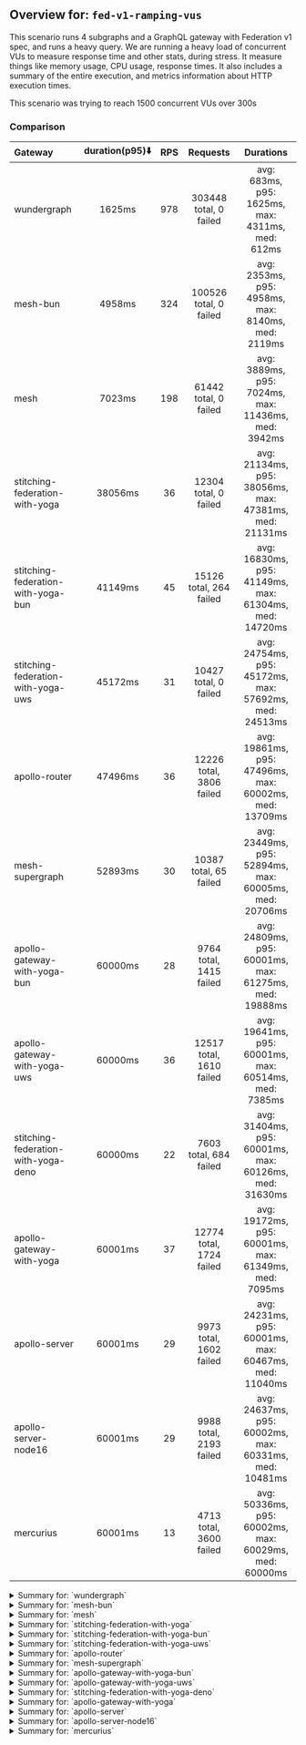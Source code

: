 ## Overview for: `fed-v1-ramping-vus`


This scenario runs 4 subgraphs and a GraphQL gateway with Federation v1 spec, and runs a heavy query. We are running a heavy load of concurrent VUs to measure response time and other stats, during stress. It measure things like memory usage, CPU usage, response times. It also includes a summary of the entire execution, and metrics information about HTTP execution times.


This scenario was trying to reach 1500 concurrent VUs over 300s


### Comparison


| Gateway                             | duration(p95)⬇️ |  RPS  |         Requests         |                       Durations                        |
| :---------------------------------- | :-------------: | :---: | :----------------------: | :----------------------------------------------------: |
| wundergraph                         |     1625ms      |  978  |  303448 total, 0 failed  |    avg: 683ms, p95: 1625ms, max: 4311ms, med: 612ms    |
| mesh-bun                            |     4958ms      |  324  |  100526 total, 0 failed  |   avg: 2353ms, p95: 4958ms, max: 8140ms, med: 2119ms   |
| mesh                                |     7023ms      |  198  |  61442 total, 0 failed   |  avg: 3889ms, p95: 7024ms, max: 11436ms, med: 3942ms   |
| stitching-federation-with-yoga      |     38056ms     |  36   |  12304 total, 0 failed   | avg: 21134ms, p95: 38056ms, max: 47381ms, med: 21131ms |
| stitching-federation-with-yoga-bun  |     41149ms     |  45   | 15126 total, 264 failed  | avg: 16830ms, p95: 41149ms, max: 61304ms, med: 14720ms |
| stitching-federation-with-yoga-uws  |     45172ms     |  31   |  10427 total, 0 failed   | avg: 24754ms, p95: 45172ms, max: 57692ms, med: 24513ms |
| apollo-router                       |     47496ms     |  36   | 12226 total, 3806 failed | avg: 19861ms, p95: 47496ms, max: 60002ms, med: 13709ms |
| mesh-supergraph                     |     52893ms     |  30   |  10387 total, 65 failed  | avg: 23449ms, p95: 52894ms, max: 60005ms, med: 20706ms |
| apollo-gateway-with-yoga-bun        |     60000ms     |  28   | 9764 total, 1415 failed  | avg: 24809ms, p95: 60001ms, max: 61275ms, med: 19888ms |
| apollo-gateway-with-yoga-uws        |     60000ms     |  36   | 12517 total, 1610 failed | avg: 19641ms, p95: 60001ms, max: 60514ms, med: 7385ms  |
| stitching-federation-with-yoga-deno |     60000ms     |  22   |  7603 total, 684 failed  | avg: 31404ms, p95: 60001ms, max: 60126ms, med: 31630ms |
| apollo-gateway-with-yoga            |     60001ms     |  37   | 12774 total, 1724 failed | avg: 19172ms, p95: 60001ms, max: 61349ms, med: 7095ms  |
| apollo-server                       |     60001ms     |  29   | 9973 total, 1602 failed  | avg: 24231ms, p95: 60001ms, max: 60467ms, med: 11040ms |
| apollo-server-node16                |     60001ms     |  29   | 9988 total, 2193 failed  | avg: 24637ms, p95: 60002ms, max: 60331ms, med: 10481ms |
| mercurius                           |     60001ms     |  13   | 4713 total, 3600 failed  | avg: 50336ms, p95: 60002ms, max: 60029ms, med: 60000ms |



<details>
  <summary>Summary for: `wundergraph`</summary>

  **K6 Output**




```
     ✓ response code was 200
     ✓ no graphql errors
     ✗ valid response structure
      ↳  0% — ✓ 0 / ✗ 303448

     checks.........................: 66.66% ✓ 606896    ✗ 303448
     data_received..................: 44 MB  142 kB/s
     data_sent......................: 360 MB 1.2 MB/s
     http_req_blocked...............: avg=3.41ms   min=1.2µs    med=3.1µs    max=2.37s p(90)=4.8µs    p(95)=6.4µs  
     http_req_connecting............: avg=3.39ms   min=0s       med=0s       max=2.37s p(90)=0s       p(95)=0s     
     http_req_duration..............: avg=683.1ms  min=375.11µs med=612.2ms  max=4.31s p(90)=1.38s    p(95)=1.62s  
       { expected_response:true }...: avg=683.1ms  min=375.11µs med=612.2ms  max=4.31s p(90)=1.38s    p(95)=1.62s  
     http_req_failed................: 0.00%  ✓ 0         ✗ 303448
     http_req_receiving.............: avg=14.25ms  min=9.29µs   med=32.2µs   max=2.68s p(90)=442.95µs p(95)=44.83ms
     http_req_sending...............: avg=3.49ms   min=6.3µs    med=14.4µs   max=2.71s p(90)=112.7µs  p(95)=254.5µs
     http_req_tls_handshaking.......: avg=0s       min=0s       med=0s       max=0s    p(90)=0s       p(95)=0s     
     http_req_waiting...............: avg=665.35ms min=301.1µs  med=602.75ms max=2.98s p(90)=1.33s    p(95)=1.55s  
     http_reqs......................: 303448 978.80682/s
     iteration_duration.............: avg=782.1ms  min=992.43µs med=695.17ms max=5.76s p(90)=1.57s    p(95)=1.8s   
     iterations.....................: 303448 978.80682/s
     vus............................: 3      min=0       max=1499
     vus_max........................: 1500   min=1383    max=1500
```


**Performance Overview**


<img src="https://imagedelivery.net/KYe9TScr4TldYHA48pczVg/19eb94dc-ea07-48da-8848-2bf868e39300/public" alt="Performance Overview" />


**Subgraphs Overview**


<img src="https://imagedelivery.net/KYe9TScr4TldYHA48pczVg/e8fce071-d974-450e-598e-ba03628a5000/public" alt="Subgraphs Overview" />


**HTTP Overview**


<img src="https://imagedelivery.net/KYe9TScr4TldYHA48pczVg/b2b8e556-24d2-470f-4e36-93c5f3211a00/public" alt="HTTP Overview" />


  </details>

<details>
  <summary>Summary for: `mesh-bun`</summary>

  **K6 Output**




```
     ✓ response code was 200
     ✗ no graphql errors
      ↳  0% — ✓ 0 / ✗ 100526
     ✗ valid response structure
      ↳  0% — ✓ 0 / ✗ 100526

     checks.........................: 33.33% ✓ 100526     ✗ 201052
     data_received..................: 96 MB  308 kB/s
     data_sent......................: 119 MB 385 kB/s
     http_req_blocked...............: avg=2.44ms min=1.2µs  med=3µs    max=1.8s  p(90)=5.6µs    p(95)=8µs     
     http_req_connecting............: avg=2.38ms min=0s     med=0s     max=1.8s  p(90)=0s       p(95)=0s      
     http_req_duration..............: avg=2.35s  min=2.49ms med=2.11s  max=8.14s p(90)=4.54s    p(95)=4.95s   
       { expected_response:true }...: avg=2.35s  min=2.49ms med=2.11s  max=8.14s p(90)=4.54s    p(95)=4.95s   
     http_req_failed................: 0.00%  ✓ 0          ✗ 100526
     http_req_receiving.............: avg=8.71ms min=12µs   med=31.6µs max=1.57s p(90)=342.32µs p(95)=4.37ms  
     http_req_sending...............: avg=4.02ms min=6.9µs  med=15.4µs max=1.6s  p(90)=130.1µs  p(95)=329.24µs
     http_req_tls_handshaking.......: avg=0s     min=0s     med=0s     max=0s    p(90)=0s       p(95)=0s      
     http_req_waiting...............: avg=2.34s  min=2.42ms med=2.1s   max=7.59s p(90)=4.53s    p(95)=4.92s   
     http_reqs......................: 100526 324.255157/s
     iteration_duration.............: avg=2.37s  min=3.52ms med=2.13s  max=8.17s p(90)=4.57s    p(95)=5.01s   
     iterations.....................: 100526 324.255157/s
     vus............................: 1      min=0        max=1500
     vus_max........................: 1500   min=752      max=1500
```


**Performance Overview**


<img src="https://imagedelivery.net/KYe9TScr4TldYHA48pczVg/11c6747f-55b1-4e1d-f220-85905e3b5700/public" alt="Performance Overview" />


**Subgraphs Overview**


<img src="https://imagedelivery.net/KYe9TScr4TldYHA48pczVg/e8521a8e-9327-407e-e22a-5244e640fd00/public" alt="Subgraphs Overview" />


**HTTP Overview**


<img src="https://imagedelivery.net/KYe9TScr4TldYHA48pczVg/521fde56-56c1-4ecf-3f4a-fa027928c200/public" alt="HTTP Overview" />


  </details>

<details>
  <summary>Summary for: `mesh`</summary>

  **K6 Output**




```
     ✓ response code was 200
     ✓ no graphql errors
     ✗ valid response structure
      ↳  0% — ✓ 0 / ✗ 61442

     checks.........................: 66.66% ✓ 122884     ✗ 61442 
     data_received..................: 70 MB  224 kB/s
     data_sent......................: 73 MB  235 kB/s
     http_req_blocked...............: avg=1.1ms  min=1.3µs  med=2.6µs  max=1.12s    p(90)=4.4µs    p(95)=10.69µs 
     http_req_connecting............: avg=1.07ms min=0s     med=0s     max=1.12s    p(90)=0s       p(95)=0s      
     http_req_duration..............: avg=3.88s  min=3.78ms med=3.94s  max=11.43s   p(90)=6.61s    p(95)=7.02s   
       { expected_response:true }...: avg=3.88s  min=3.78ms med=3.94s  max=11.43s   p(90)=6.61s    p(95)=7.02s   
     http_req_failed................: 0.00%  ✓ 0          ✗ 61442 
     http_req_receiving.............: avg=1.79ms min=14.2µs med=37.5µs max=898.3ms  p(90)=238.18µs p(95)=426.49µs
     http_req_sending...............: avg=1.9ms  min=9.29µs med=15.1µs max=834.16ms p(90)=115.49µs p(95)=264.18µs
     http_req_tls_handshaking.......: avg=0s     min=0s     med=0s     max=0s       p(90)=0s       p(95)=0s      
     http_req_waiting...............: avg=3.88s  min=3.73ms med=3.93s  max=11.43s   p(90)=6.61s    p(95)=7.01s   
     http_reqs......................: 61442  198.188497/s
     iteration_duration.............: avg=3.89s  min=4.7ms  med=3.95s  max=12.09s   p(90)=6.63s    p(95)=7.03s   
     iterations.....................: 61442  198.188497/s
     vus............................: 10     min=0        max=1499
     vus_max........................: 1500   min=1178     max=1500
```


**Performance Overview**


<img src="https://imagedelivery.net/KYe9TScr4TldYHA48pczVg/767c6d88-e2fb-4709-54a7-70991bb64b00/public" alt="Performance Overview" />


**Subgraphs Overview**


<img src="https://imagedelivery.net/KYe9TScr4TldYHA48pczVg/8d5c4af0-6753-4d7d-8476-23855db80a00/public" alt="Subgraphs Overview" />


**HTTP Overview**


<img src="https://imagedelivery.net/KYe9TScr4TldYHA48pczVg/e89cae50-32e0-45ab-ffad-21c8c467a300/public" alt="HTTP Overview" />


  </details>

<details>
  <summary>Summary for: `stitching-federation-with-yoga`</summary>

  **K6 Output**




```
     ✓ response code was 200
     ✗ no graphql errors
      ↳  99% — ✓ 12212 / ✗ 92
     ✗ valid response structure
      ↳  99% — ✓ 12211 / ✗ 92

     checks.........................: 99.50% ✓ 36727     ✗ 184   
     data_received..................: 1.1 GB 3.2 MB/s
     data_sent......................: 15 MB  44 kB/s
     http_req_blocked...............: avg=2.64ms min=1.6µs  med=3.8µs  max=733.83ms p(90)=159.24µs p(95)=436.5µs 
     http_req_connecting............: avg=2.48ms min=0s     med=0s     max=696.56ms p(90)=105.47µs p(95)=366.22µs
     http_req_duration..............: avg=21.13s min=1.41s  med=21.13s max=47.38s   p(90)=35.09s   p(95)=38.05s  
       { expected_response:true }...: avg=21.13s min=1.41s  med=21.13s max=47.38s   p(90)=35.09s   p(95)=38.05s  
     http_req_failed................: 0.00%  ✓ 0         ✗ 12304 
     http_req_receiving.............: avg=2.67ms min=43.4µs med=94.7µs max=437.01ms p(90)=352µs    p(95)=2.02ms  
     http_req_sending...............: avg=2.79ms min=8µs    med=21.4µs max=487.76ms p(90)=106µs    p(95)=6.98ms  
     http_req_tls_handshaking.......: avg=0s     min=0s     med=0s     max=0s       p(90)=0s       p(95)=0s      
     http_req_waiting...............: avg=21.12s min=1.41s  med=21.13s max=47.38s   p(90)=35.01s   p(95)=38.05s  
     http_reqs......................: 12304  36.764374/s
     iteration_duration.............: avg=21.18s min=1.42s  med=21.14s max=47.39s   p(90)=35.22s   p(95)=38.07s  
     iterations.....................: 12303  36.761386/s
     vus............................: 68     min=0       max=1499
     vus_max........................: 1500   min=1096    max=1500
```


**Performance Overview**


<img src="https://imagedelivery.net/KYe9TScr4TldYHA48pczVg/a761ba9a-e581-4683-79e9-1af799009000/public" alt="Performance Overview" />


**Subgraphs Overview**


<img src="https://imagedelivery.net/KYe9TScr4TldYHA48pczVg/c08240dd-6b4e-42e7-b725-bae72e6c6f00/public" alt="Subgraphs Overview" />


**HTTP Overview**


<img src="https://imagedelivery.net/KYe9TScr4TldYHA48pczVg/c9e834d4-ec2c-49cf-f22b-bcd04e10a400/public" alt="HTTP Overview" />


  </details>

<details>
  <summary>Summary for: `stitching-federation-with-yoga-bun`</summary>

  **K6 Output**




```
     ✗ response code was 200
      ↳  98% — ✓ 14862 / ✗ 264
     ✗ no graphql errors
      ↳  98% — ✓ 14862 / ✗ 264
     ✓ valid response structure

     checks.........................: 98.82% ✓ 44584     ✗ 528   
     data_received..................: 1.3 GB 3.9 MB/s
     data_sent......................: 18 MB  54 kB/s
     http_req_blocked...............: avg=13.69ms  min=1.8µs    med=4.8µs    max=1.29s  p(90)=182.75µs p(95)=9.12ms 
     http_req_connecting............: avg=13.51ms  min=0s       med=0s       max=1.29s  p(90)=120.6µs  p(95)=8.61ms 
     http_req_duration..............: avg=16.82s   min=154.34ms med=14.71s   max=1m1s   p(90)=30.22s   p(95)=41.14s 
       { expected_response:true }...: avg=16.06s   min=154.34ms med=14.66s   max=59.78s p(90)=27.17s   p(95)=35.51s 
     http_req_failed................: 1.74%  ✓ 264       ✗ 14862 
     http_req_receiving.............: avg=103.36ms min=0s       med=103.05µs max=23.56s p(90)=6.77ms   p(95)=297.2ms
     http_req_sending...............: avg=15.05ms  min=8.4µs    med=24.1µs   max=1.97s  p(90)=16.04ms  p(95)=76.73ms
     http_req_tls_handshaking.......: avg=0s       min=0s       med=0s       max=0s     p(90)=0s       p(95)=0s     
     http_req_waiting...............: avg=16.71s   min=148.49ms med=14.67s   max=1m1s   p(90)=30.17s   p(95)=40.8s  
     http_reqs......................: 15126  45.685835/s
     iteration_duration.............: avg=17s      min=177.81ms med=14.86s   max=1m2s   p(90)=30.26s   p(95)=41.31s 
     iterations.....................: 15124  45.679794/s
     vus............................: 11     min=0       max=1500
     vus_max........................: 1500   min=1350    max=1500
```


**Performance Overview**


<img src="https://imagedelivery.net/KYe9TScr4TldYHA48pczVg/5ecc423d-caa0-46fd-ab66-a817da314500/public" alt="Performance Overview" />


**Subgraphs Overview**


<img src="https://imagedelivery.net/KYe9TScr4TldYHA48pczVg/2d25e05f-0217-41fe-8554-721ba0288b00/public" alt="Subgraphs Overview" />


**HTTP Overview**


<img src="https://imagedelivery.net/KYe9TScr4TldYHA48pczVg/cfda5c64-99af-4aef-cd1c-523988db0800/public" alt="HTTP Overview" />


  </details>

<details>
  <summary>Summary for: `stitching-federation-with-yoga-uws`</summary>

  **K6 Output**




```
     ✓ response code was 200
     ✗ no graphql errors
      ↳  98% — ✓ 10315 / ✗ 112
     ✗ valid response structure
      ↳  98% — ✓ 10315 / ✗ 112

     checks.........................: 99.28% ✓ 31057     ✗ 224   
     data_received..................: 908 MB 2.7 MB/s
     data_sent......................: 13 MB  38 kB/s
     http_req_blocked...............: avg=2.18ms  min=1.8µs  med=5.4µs   max=568.49ms p(90)=208.72µs p(95)=556.75µs
     http_req_connecting............: avg=1.99ms  min=0s     med=0s      max=449.05ms p(90)=138.18µs p(95)=462.92µs
     http_req_duration..............: avg=24.75s  min=1.36s  med=24.51s  max=57.69s   p(90)=42.87s   p(95)=45.17s  
       { expected_response:true }...: avg=24.75s  min=1.36s  med=24.51s  max=57.69s   p(90)=42.87s   p(95)=45.17s  
     http_req_failed................: 0.00%  ✓ 0         ✗ 10427 
     http_req_receiving.............: avg=11.59ms min=37.4µs med=129.4µs max=14.53s   p(90)=771.47µs p(95)=4.13ms  
     http_req_sending...............: avg=2.05ms  min=10.4µs med=27.2µs  max=481.94ms p(90)=99.18µs  p(95)=4.11ms  
     http_req_tls_handshaking.......: avg=0s      min=0s     med=0s      max=0s       p(90)=0s       p(95)=0s      
     http_req_waiting...............: avg=24.74s  min=1.35s  med=24.51s  max=56.16s   p(90)=42.87s   p(95)=45.14s  
     http_reqs......................: 10427  31.247262/s
     iteration_duration.............: avg=24.8s   min=1.38s  med=24.52s  max=57.72s   p(90)=42.89s   p(95)=45.22s  
     iterations.....................: 10427  31.247262/s
     vus............................: 120    min=0       max=1500
     vus_max........................: 1500   min=1104    max=1500
```


**Performance Overview**


<img src="https://imagedelivery.net/KYe9TScr4TldYHA48pczVg/33156f56-6c98-4990-1004-3bc1700ae800/public" alt="Performance Overview" />


**Subgraphs Overview**


<img src="https://imagedelivery.net/KYe9TScr4TldYHA48pczVg/ae4fd330-1ddc-4b94-6831-95a2df25d000/public" alt="Subgraphs Overview" />


**HTTP Overview**


<img src="https://imagedelivery.net/KYe9TScr4TldYHA48pczVg/128f614c-52fc-4113-47cc-19098477d300/public" alt="HTTP Overview" />


  </details>

<details>
  <summary>Summary for: `apollo-router`</summary>

  **K6 Output**




```
     ✗ response code was 200
      ↳  68% — ✓ 8420 / ✗ 3806
     ✗ no graphql errors
      ↳  68% — ✓ 8420 / ✗ 3806
     ✓ valid response structure

     checks.........................: 76.84% ✓ 25260     ✗ 7612  
     data_received..................: 739 MB 2.2 MB/s
     data_sent......................: 16 MB  46 kB/s
     http_req_blocked...............: avg=897.3µs  min=1.49µs   med=3.3µs   max=447.92ms p(90)=171.99µs p(95)=395.37µs
     http_req_connecting............: avg=851.26µs min=0s       med=0s      max=447.86ms p(90)=107.69µs p(95)=331.57µs
     http_req_duration..............: avg=19.86s   min=622.57ms med=13.7s   max=1m0s     p(90)=41.58s   p(95)=47.49s  
       { expected_response:true }...: avg=10.73s   min=622.57ms med=8.62s   max=57.1s    p(90)=22.6s    p(95)=27.75s  
     http_req_failed................: 31.13% ✓ 3806      ✗ 8420  
     http_req_receiving.............: avg=704.09µs min=0s       med=73.89µs max=225.61ms p(90)=183.09µs p(95)=312.79µs
     http_req_sending...............: avg=1.02ms   min=8.8µs    med=19.09µs max=451.7ms  p(90)=58.84µs  p(95)=124.87µs
     http_req_tls_handshaking.......: avg=0s       min=0s       med=0s      max=0s       p(90)=0s       p(95)=0s      
     http_req_waiting...............: avg=19.85s   min=622.43ms med=13.7s   max=1m0s     p(90)=41.58s   p(95)=47.49s  
     http_reqs......................: 12226  36.190624/s
     iteration_duration.............: avg=19.87s   min=635.12ms med=13.76s  max=1m0s     p(90)=41.59s   p(95)=47.49s  
     iterations.....................: 12226  36.190624/s
     vus............................: 7      min=0       max=1500
     vus_max........................: 1500   min=1360    max=1500
```


**Performance Overview**


<img src="https://imagedelivery.net/KYe9TScr4TldYHA48pczVg/c9422e04-9446-4043-92a9-c8482014be00/public" alt="Performance Overview" />


**Subgraphs Overview**


<img src="https://imagedelivery.net/KYe9TScr4TldYHA48pczVg/488e60dd-74c5-4b15-a472-e3be19448900/public" alt="Subgraphs Overview" />


**HTTP Overview**


<img src="https://imagedelivery.net/KYe9TScr4TldYHA48pczVg/7e64bd09-f034-4d71-b023-185da5b47800/public" alt="HTTP Overview" />


  </details>

<details>
  <summary>Summary for: `mesh-supergraph`</summary>

  **K6 Output**




```
     ✗ response code was 200
      ↳  99% — ✓ 10322 / ✗ 65
     ✗ no graphql errors
      ↳  99% — ✓ 10322 / ✗ 65
     ✗ valid response structure
      ↳  0% — ✓ 0 / ✗ 10322

     checks.........................: 66.38% ✓ 20644     ✗ 10452 
     data_received..................: 908 MB 2.7 MB/s
     data_sent......................: 13 MB  39 kB/s
     http_req_blocked...............: avg=283.02µs min=2µs    med=4µs     max=249.39ms p(90)=258.46µs p(95)=540.19µs
     http_req_connecting............: avg=256.1µs  min=0s     med=0s      max=225.76ms p(90)=169.84µs p(95)=453.75µs
     http_req_duration..............: avg=23.44s   min=1.81s  med=20.7s   max=1m0s     p(90)=49.4s    p(95)=52.89s  
       { expected_response:true }...: avg=23.21s   min=1.81s  med=20.62s  max=59.98s   p(90)=49.18s   p(95)=52.47s  
     http_req_failed................: 0.62%  ✓ 65        ✗ 10322 
     http_req_receiving.............: avg=3.26ms   min=0s     med=142.7µs max=5.1s     p(90)=391.28µs p(95)=865.41µs
     http_req_sending...............: avg=416.34µs min=10.4µs med=21.5µs  max=333.69ms p(90)=73.64µs  p(95)=95.1µs  
     http_req_tls_handshaking.......: avg=0s       min=0s     med=0s      max=0s       p(90)=0s       p(95)=0s      
     http_req_waiting...............: avg=23.44s   min=1.81s  med=20.7s   max=1m0s     p(90)=49.4s    p(95)=52.88s  
     http_reqs......................: 10387  30.612778/s
     iteration_duration.............: avg=23.45s   min=1.83s  med=20.7s   max=1m0s     p(90)=49.4s    p(95)=52.89s  
     iterations.....................: 10387  30.612778/s
     vus............................: 2      min=0       max=1500
     vus_max........................: 1500   min=1433    max=1500
```


**Performance Overview**


<img src="https://imagedelivery.net/KYe9TScr4TldYHA48pczVg/f2a5961f-d242-4290-f3e0-3f542379a800/public" alt="Performance Overview" />


**Subgraphs Overview**


<img src="https://imagedelivery.net/KYe9TScr4TldYHA48pczVg/dcd638a5-d89a-4986-e1c5-2f20e8b98100/public" alt="Subgraphs Overview" />


**HTTP Overview**


<img src="https://imagedelivery.net/KYe9TScr4TldYHA48pczVg/f8de6540-e1bd-45f2-0b90-9a7766cd9100/public" alt="HTTP Overview" />


  </details>

<details>
  <summary>Summary for: `apollo-gateway-with-yoga-bun`</summary>

  **K6 Output**




```
     ✗ response code was 200
      ↳  85% — ✓ 8349 / ✗ 1415
     ✗ no graphql errors
      ↳  85% — ✓ 8349 / ✗ 1415
     ✓ valid response structure

     checks.........................: 89.84% ✓ 25047     ✗ 2830  
     data_received..................: 733 MB 2.2 MB/s
     data_sent......................: 12 MB  36 kB/s
     http_req_blocked...............: avg=48.64ms  min=2.2µs med=5.5µs    max=5.49s p(90)=401.38µs p(95)=93.98ms 
     http_req_connecting............: avg=46.94ms  min=0s    med=0s       max=5.49s p(90)=198.07µs p(95)=82.69ms 
     http_req_duration..............: avg=24.8s    min=1.03s med=19.88s   max=1m1s  p(90)=1m0s     p(95)=1m0s    
       { expected_response:true }...: avg=18.86s   min=1.03s med=16.11s   max=1m0s  p(90)=38.12s   p(95)=46.05s  
     http_req_failed................: 14.49% ✓ 1415      ✗ 8349  
     http_req_receiving.............: avg=143.02ms min=0s    med=110.11µs max=9.73s p(90)=13.94ms  p(95)=1.02s   
     http_req_sending...............: avg=40.08ms  min=9.4µs med=27.4µs   max=3.92s p(90)=27.48ms  p(95)=179.11ms
     http_req_tls_handshaking.......: avg=0s       min=0s    med=0s       max=0s    p(90)=0s       p(95)=0s      
     http_req_waiting...............: avg=24.62s   min=1.03s med=19.67s   max=1m0s  p(90)=1m0s     p(95)=1m0s    
     http_reqs......................: 9764   28.717384/s
     iteration_duration.............: avg=25.48s   min=1.07s med=20.65s   max=1m3s  p(90)=1m0s     p(95)=1m0s    
     iterations.....................: 9764   28.717384/s
     vus............................: 4      min=0       max=1500
     vus_max........................: 1500   min=1282    max=1500
```


**Performance Overview**


<img src="https://imagedelivery.net/KYe9TScr4TldYHA48pczVg/2b651d08-134d-4f16-7063-7a3ad3602600/public" alt="Performance Overview" />


**Subgraphs Overview**


<img src="https://imagedelivery.net/KYe9TScr4TldYHA48pczVg/6cb04670-060f-448f-e206-c49854684500/public" alt="Subgraphs Overview" />


**HTTP Overview**


<img src="https://imagedelivery.net/KYe9TScr4TldYHA48pczVg/bf0aee6d-6463-40e6-2f48-6e00644b6300/public" alt="HTTP Overview" />


  </details>

<details>
  <summary>Summary for: `apollo-gateway-with-yoga-uws`</summary>

  **K6 Output**




```
     ✗ response code was 200
      ↳  87% — ✓ 10907 / ✗ 1610
     ✗ no graphql errors
      ↳  87% — ✓ 10907 / ✗ 1610
     ✓ valid response structure

     checks.........................: 91.04% ✓ 32721     ✗ 3220  
     data_received..................: 957 MB 2.8 MB/s
     data_sent......................: 15 MB  45 kB/s
     http_req_blocked...............: avg=3.42ms  min=1.7µs med=4.2µs   max=632.45ms p(90)=433.35µs p(95)=3.03ms
     http_req_connecting............: avg=3.22ms  min=0s    med=0s      max=586.54ms p(90)=369.19µs p(95)=2.85ms
     http_req_duration..............: avg=19.64s  min=1.42s med=7.38s   max=1m0s     p(90)=59.99s   p(95)=1m0s  
       { expected_response:true }...: avg=13.68s  min=1.42s med=6.7s    max=59.92s   p(90)=42.34s   p(95)=50.92s
     http_req_failed................: 12.86% ✓ 1610      ✗ 10907 
     http_req_receiving.............: avg=11.01ms min=0s    med=84.19µs max=24.86s   p(90)=347.89µs p(95)=3.72ms
     http_req_sending...............: avg=2.85ms  min=7.8µs med=23.1µs  max=1.26s    p(90)=129.05µs p(95)=11.1ms
     http_req_tls_handshaking.......: avg=0s      min=0s    med=0s      max=0s       p(90)=0s       p(95)=0s    
     http_req_waiting...............: avg=19.62s  min=1.42s med=7.37s   max=1m0s     p(90)=59.99s   p(95)=1m0s  
     http_reqs......................: 12517  36.814331/s
     iteration_duration.............: avg=19.68s  min=1.44s med=7.4s    max=1m0s     p(90)=1m0s     p(95)=1m0s  
     iterations.....................: 12517  36.814331/s
     vus............................: 3      min=3       max=1500
     vus_max........................: 1500   min=1500    max=1500
```


**Performance Overview**


<img src="https://imagedelivery.net/KYe9TScr4TldYHA48pczVg/12663ddc-a605-4df5-6a26-53f9e34ae600/public" alt="Performance Overview" />


**Subgraphs Overview**


<img src="https://imagedelivery.net/KYe9TScr4TldYHA48pczVg/3f8af954-f890-4778-5c8d-b56d51c08600/public" alt="Subgraphs Overview" />


**HTTP Overview**


<img src="https://imagedelivery.net/KYe9TScr4TldYHA48pczVg/11766cba-773b-4ee4-ea64-ed4a327f4100/public" alt="HTTP Overview" />


  </details>

<details>
  <summary>Summary for: `stitching-federation-with-yoga-deno`</summary>

  **K6 Output**




```
     ✗ response code was 200
      ↳  91% — ✓ 6919 / ✗ 684
     ✗ no graphql errors
      ↳  91% — ✓ 6919 / ✗ 684
     ✓ valid response structure

     checks.........................: 93.81% ✓ 20757     ✗ 1368  
     data_received..................: 607 MB 1.8 MB/s
     data_sent......................: 9.9 MB 29 kB/s
     http_req_blocked...............: avg=1.92ms min=1.6µs  med=4.1µs   max=319.81ms p(90)=650.71µs p(95)=3.67ms
     http_req_connecting............: avg=1.84ms min=0s     med=0s      max=319.73ms p(90)=555.09µs p(95)=3.24ms
     http_req_duration..............: avg=31.4s  min=1s     med=31.63s  max=1m0s     p(90)=58.39s   p(95)=1m0s  
       { expected_response:true }...: avg=28.57s min=1s     med=27.97s  max=59.96s   p(90)=48.38s   p(95)=50.89s
     http_req_failed................: 8.99%  ✓ 684       ✗ 6919  
     http_req_receiving.............: avg=2.38ms min=0s     med=126.8µs max=279.99ms p(90)=1.15ms   p(95)=9.92ms
     http_req_sending...............: avg=1.6ms  min=10.4µs med=25.6µs  max=292.73ms p(90)=155.32µs p(95)=9.9ms 
     http_req_tls_handshaking.......: avg=0s     min=0s     med=0s      max=0s       p(90)=0s       p(95)=0s    
     http_req_waiting...............: avg=31.39s min=1s     med=31.6s   max=1m0s     p(90)=58.36s   p(95)=1m0s  
     http_reqs......................: 7603   22.361353/s
     iteration_duration.............: avg=31.44s min=1.02s  med=31.67s  max=1m0s     p(90)=58.44s   p(95)=1m0s  
     iterations.....................: 7603   22.361353/s
     vus............................: 4      min=0       max=1500
     vus_max........................: 1500   min=614     max=1500
```


**Performance Overview**


<img src="https://imagedelivery.net/KYe9TScr4TldYHA48pczVg/f662f1de-457c-4d49-919d-e8b804d8d400/public" alt="Performance Overview" />


**Subgraphs Overview**


<img src="https://imagedelivery.net/KYe9TScr4TldYHA48pczVg/7db26167-28fe-409a-a3d5-ea3f2dc49400/public" alt="Subgraphs Overview" />


**HTTP Overview**


<img src="https://imagedelivery.net/KYe9TScr4TldYHA48pczVg/7eb61ece-dd0f-416e-45bf-82d99132e900/public" alt="HTTP Overview" />


  </details>

<details>
  <summary>Summary for: `apollo-gateway-with-yoga`</summary>

  **K6 Output**




```
     ✗ response code was 200
      ↳  86% — ✓ 11050 / ✗ 1724
     ✗ no graphql errors
      ↳  86% — ✓ 11050 / ✗ 1724
     ✓ valid response structure

     checks.........................: 90.57% ✓ 33149     ✗ 3448  
     data_received..................: 970 MB 2.9 MB/s
     data_sent......................: 16 MB  46 kB/s
     http_req_blocked...............: avg=7.96ms min=1.6µs    med=3.7µs  max=1.43s    p(90)=433.75µs p(95)=7.89ms 
     http_req_connecting............: avg=7.63ms min=0s       med=0s     max=1.43s    p(90)=370.4µs  p(95)=7.02ms 
     http_req_duration..............: avg=19.17s min=597.17ms med=7.09s  max=1m1s     p(90)=59.99s   p(95)=1m0s   
       { expected_response:true }...: avg=12.8s  min=597.17ms med=6.1s   max=59.91s   p(90)=37.36s   p(95)=47.74s 
     http_req_failed................: 13.49% ✓ 1724      ✗ 11050 
     http_req_receiving.............: avg=2.84ms min=0s       med=75.9µs max=781.48ms p(90)=266.24µs p(95)=1.62ms 
     http_req_sending...............: avg=3.89ms min=7.6µs    med=19.9µs max=927.63ms p(90)=488.32µs p(95)=15.65ms
     http_req_tls_handshaking.......: avg=0s     min=0s       med=0s     max=0s       p(90)=0s       p(95)=0s     
     http_req_waiting...............: avg=19.16s min=597.08ms med=7.09s  max=1m1s     p(90)=59.99s   p(95)=1m0s   
     http_reqs......................: 12774  37.58126/s
     iteration_duration.............: avg=19.22s min=604.34ms med=7.11s  max=1m1s     p(90)=1m0s     p(95)=1m0s   
     iterations.....................: 12773  37.578318/s
     vus............................: 3      min=3       max=1499
     vus_max........................: 1500   min=1500    max=1500
```


**Performance Overview**


<img src="https://imagedelivery.net/KYe9TScr4TldYHA48pczVg/4ed30835-505e-421f-4572-9ecff9edb400/public" alt="Performance Overview" />


**Subgraphs Overview**


<img src="https://imagedelivery.net/KYe9TScr4TldYHA48pczVg/0788d019-960b-4de6-24d5-b0549fa25b00/public" alt="Subgraphs Overview" />


**HTTP Overview**


<img src="https://imagedelivery.net/KYe9TScr4TldYHA48pczVg/06e3d745-e12b-4df2-1b6d-2f928229e700/public" alt="HTTP Overview" />


  </details>

<details>
  <summary>Summary for: `apollo-server`</summary>

  **K6 Output**




```
     ✗ response code was 200
      ↳  83% — ✓ 8371 / ✗ 1602
     ✗ no graphql errors
      ↳  83% — ✓ 8371 / ✗ 1602
     ✓ valid response structure

     checks.........................: 88.68% ✓ 25113     ✗ 3204  
     data_received..................: 736 MB 2.2 MB/s
     data_sent......................: 13 MB  37 kB/s
     http_req_blocked...............: avg=3.64ms min=2.2µs  med=5.4µs  max=657.38ms p(90)=557.68µs p(95)=5.5ms  
     http_req_connecting............: avg=3.46ms min=0s     med=0s     max=505.82ms p(90)=475.04µs p(95)=5.04ms 
     http_req_duration..............: avg=24.23s min=1.41s  med=11.03s max=1m0s     p(90)=1m0s     p(95)=1m0s   
       { expected_response:true }...: avg=17.39s min=1.41s  med=8.55s  max=59.86s   p(90)=47.3s    p(95)=51.54s 
     http_req_failed................: 16.06% ✓ 1602      ✗ 8371  
     http_req_receiving.............: avg=3.31ms min=0s     med=110µs  max=704.81ms p(90)=354.26µs p(95)=2.6ms  
     http_req_sending...............: avg=2.42ms min=9.19µs med=26.3µs max=357.87ms p(90)=150.96µs p(95)=13.13ms
     http_req_tls_handshaking.......: avg=0s     min=0s     med=0s     max=0s       p(90)=0s       p(95)=0s     
     http_req_waiting...............: avg=24.22s min=1.4s   med=11.03s max=1m0s     p(90)=1m0s     p(95)=1m0s   
     http_reqs......................: 9973   29.331935/s
     iteration_duration.............: avg=24.27s min=1.43s  med=11.06s max=1m0s     p(90)=1m0s     p(95)=1m0s   
     iterations.....................: 9973   29.331935/s
     vus............................: 2      min=0       max=1500
     vus_max........................: 1500   min=1203    max=1500
```


**Performance Overview**


<img src="https://imagedelivery.net/KYe9TScr4TldYHA48pczVg/c8c05219-6009-47bc-5c4f-4404c926bb00/public" alt="Performance Overview" />


**Subgraphs Overview**


<img src="https://imagedelivery.net/KYe9TScr4TldYHA48pczVg/9205ca79-fd0c-4ff2-afb9-18456c911b00/public" alt="Subgraphs Overview" />


**HTTP Overview**


<img src="https://imagedelivery.net/KYe9TScr4TldYHA48pczVg/4bb23d7e-454e-4975-12f1-432f5cc16a00/public" alt="HTTP Overview" />


  </details>

<details>
  <summary>Summary for: `apollo-server-node16`</summary>

  **K6 Output**




```
     ✗ response code was 200
      ↳  78% — ✓ 7795 / ✗ 2193
     ✗ no graphql errors
      ↳  78% — ✓ 7795 / ✗ 2193
     ✓ valid response structure

     checks.........................: 84.20% ✓ 23385     ✗ 4386  
     data_received..................: 685 MB 2.0 MB/s
     data_sent......................: 12 MB  36 kB/s
     http_req_blocked...............: avg=3.74ms min=2.1µs  med=5.6µs   max=828.78ms p(90)=613.96µs p(95)=8.35ms 
     http_req_connecting............: avg=3.65ms min=0s     med=0s      max=828.57ms p(90)=515.86µs p(95)=7.54ms 
     http_req_duration..............: avg=24.63s min=1.74s  med=10.48s  max=1m0s     p(90)=1m0s     p(95)=1m0s   
       { expected_response:true }...: avg=14.69s min=1.74s  med=8.25s   max=59.98s   p(90)=39.31s   p(95)=51.68s 
     http_req_failed................: 21.95% ✓ 2193      ✗ 7795  
     http_req_receiving.............: avg=1.45ms min=0s     med=107.4µs max=467.09ms p(90)=359.49µs p(95)=1.7ms  
     http_req_sending...............: avg=2.77ms min=10.1µs med=28.9µs  max=666.1ms  p(90)=207.79µs p(95)=12.31ms
     http_req_tls_handshaking.......: avg=0s     min=0s     med=0s      max=0s       p(90)=0s       p(95)=0s     
     http_req_waiting...............: avg=24.63s min=1.73s  med=10.47s  max=1m0s     p(90)=1m0s     p(95)=1m0s   
     http_reqs......................: 9988   29.384899/s
     iteration_duration.............: avg=24.68s min=1.78s  med=10.52s  max=1m0s     p(90)=1m0s     p(95)=1m0s   
     iterations.....................: 9988   29.384899/s
     vus............................: 1      min=0       max=1500
     vus_max........................: 1500   min=1388    max=1500
```


**Performance Overview**


<img src="https://imagedelivery.net/KYe9TScr4TldYHA48pczVg/0221e79f-8538-4602-af40-c76c32ce3500/public" alt="Performance Overview" />


**Subgraphs Overview**


<img src="https://imagedelivery.net/KYe9TScr4TldYHA48pczVg/0e229fcd-d922-4393-3136-9100cc64f100/public" alt="Subgraphs Overview" />


**HTTP Overview**


<img src="https://imagedelivery.net/KYe9TScr4TldYHA48pczVg/6e7669e7-f0ef-4f01-9c25-5732ec634800/public" alt="HTTP Overview" />


  </details>

<details>
  <summary>Summary for: `mercurius`</summary>

  **K6 Output**




```
     ✗ response code was 200
      ↳  23% — ✓ 1113 / ✗ 3600
     ✗ no graphql errors
      ↳  23% — ✓ 1113 / ✗ 3600
     ✓ valid response structure

     checks.........................: 31.68% ✓ 3339      ✗ 7200  
     data_received..................: 98 MB  287 kB/s
     data_sent......................: 6.4 MB 19 kB/s
     http_req_blocked...............: avg=1.12ms   min=2.8µs  med=468.99µs max=58.63ms p(90)=2.25ms   p(95)=4.03ms  
     http_req_connecting............: avg=1.02ms   min=0s     med=393.29µs max=53.55ms p(90)=2.11ms   p(95)=3.71ms  
     http_req_duration..............: avg=50.33s   min=3.31s  med=59.99s   max=1m0s    p(90)=1m0s     p(95)=1m0s    
       { expected_response:true }...: avg=19.07s   min=3.31s  med=13.45s   max=52.08s  p(90)=38.59s   p(95)=44.55s  
     http_req_failed................: 76.38% ✓ 3600      ✗ 1113  
     http_req_receiving.............: avg=160.19µs min=0s     med=0s       max=36.71ms p(90)=252.97µs p(95)=419.35µs
     http_req_sending...............: avg=223.5µs  min=13.5µs med=57.39µs  max=59.5ms  p(90)=132.09µs p(95)=234.53µs
     http_req_tls_handshaking.......: avg=0s       min=0s     med=0s       max=0s      p(90)=0s       p(95)=0s      
     http_req_waiting...............: avg=50.33s   min=3.31s  med=59.99s   max=1m0s    p(90)=1m0s     p(95)=1m0s    
     http_reqs......................: 4713   13.861648/s
     iteration_duration.............: avg=50.34s   min=3.38s  med=1m0s     max=1m0s    p(90)=1m0s     p(95)=1m0s    
     iterations.....................: 4713   13.861648/s
     vus............................: 1      min=0       max=1500
     vus_max........................: 1500   min=749     max=1500
```


**Performance Overview**


<img src="https://imagedelivery.net/KYe9TScr4TldYHA48pczVg/6469ac70-a23f-4bb1-f17d-91adbcec9200/public" alt="Performance Overview" />


**Subgraphs Overview**


<img src="https://imagedelivery.net/KYe9TScr4TldYHA48pczVg/f66429ea-e66f-450e-0390-38b676631000/public" alt="Subgraphs Overview" />


**HTTP Overview**


<img src="https://imagedelivery.net/KYe9TScr4TldYHA48pczVg/2699a03a-74e0-449b-e6b1-1ac4d8d2e100/public" alt="HTTP Overview" />


  </details>